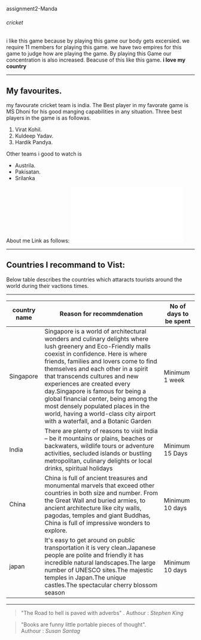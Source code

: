 assignment2-Manda
###### cricket
i like this game because by playing this game our body gets excersied. we require 11 members for playing this game. we have two empires for this game to judge how are playing the game. By playing this Game our concentration is also increased. Beacuse of this like this game.
**i love my country**
******
## My favourites. 
   my favourate cricket team is india. The Best player in my favorate game is MS Dhoni for his good manging capabilities in any situation.
Three best players in the game is as followas.
  1. Virat Kohil.
  2. Kuldeep Yadav.
  3. Hardik Pandya.

Other teams i good to watch is 
* Austrila.
* Pakisatan.
* Srilanka 
  
About me Link as follows: ![Find my deatils](AboutMe.md)

***
## Countries I recommand to Vist:

Below table describes the countries which attaracts tourists around the world during their vactions times.
***

|country name       | Reason for recommdenation | No of days to be spent|
|-------------------|---------------------------|------------------------
|  Singapore        | Singapore is a world of architectural wonders and culinary delights where lush greenery and Eco-Friendly malls coexist in confidence. Here is where friends, families and lovers come to find themselves and each other in a spirit that transcends cultures and new experiences are created every day.Singapore is famous for being a global financial center, being among the most densely populated places in the world, having a world-class city airport with a waterfall, and a Botanic Garden| Minimum 1 week |
| India             |There are plenty of reasons to visit India – be it mountains or plains, beaches or backwaters, wildlife tours or adventure activities, secluded islands or bustling metropolitan, culinary delights or local drinks, spiritual holidays | Minimum 15 Days |
|China              |China is full of ancient treasures and monumental marvels that exceed other countries in both size and number. From the Great Wall and buried armies, to ancient architecture like city walls, pagodas, temples and giant Buddhas, China is full of impressive wonders to explore.| Minimum 10 days |
|japan              |It's easy to get around on public transportation it is very clean.Japanese people are polite and friendly it has incredible natural landscapes.The large number of UNESCO sites.The majestic temples in Japan.The unique castles.The spectacular cherry blossom season| Minimum 10 days |
***
> "The Road to hell is paved with adverbs" .
      Authour : *Stephen King*

> "Books are funny little portable pieces of thought".  
      Authour : *Susan Santag*
      
      
     
  
  
  



